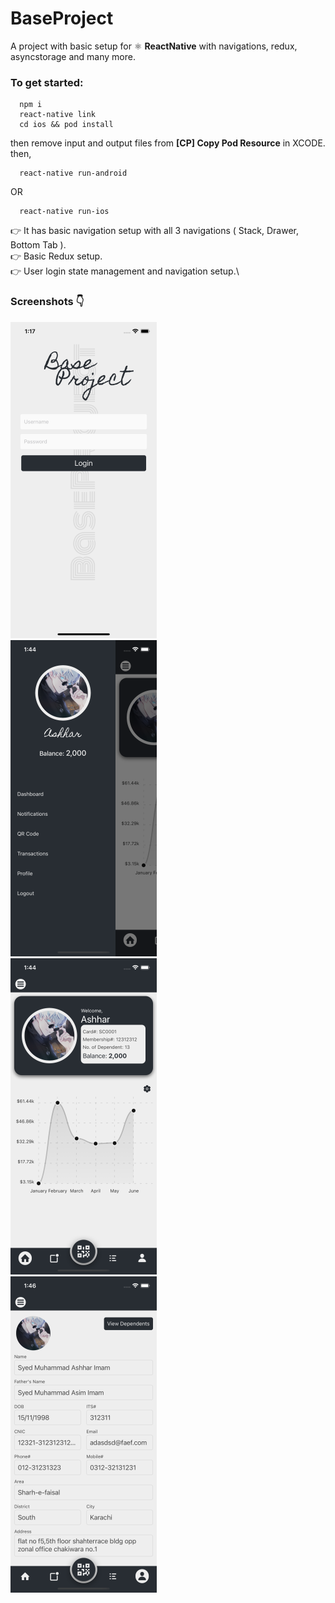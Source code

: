 # BaseProject
A project with basic setup for ⚛ **ReactNative** with navigations, redux, asyncstorage and many more.

### To get started:
```
  npm i
  react-native link
  cd ios && pod install
```
then remove input and output files from **[CP] Copy Pod Resource** in XCODE. then,
```
  react-native run-android
```
OR
```
  react-native run-ios
```

👉 It has basic navigation setup with all 3 navigations ( Stack, Drawer, Bottom Tab ).\
👉 Basic Redux setup.\
👉 User login state management and navigation setup.\
### Screenshots 👇
![Login Screen](https://github.com/AshharImam/BaseProject/blob/master/screenshots/1.png)  
![Login Screen](https://github.com/AshharImam/BaseProject/blob/master/screenshots/2.png)  
![Login Screen](https://github.com/AshharImam/BaseProject/blob/master/screenshots/3.png)  
![Login Screen](https://github.com/AshharImam/BaseProject/blob/master/screenshots/4.png)  

